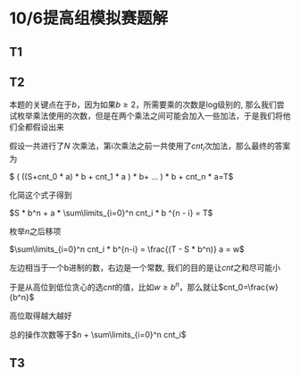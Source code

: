 

# 10/6提高组模拟赛题解

## T1

## T2

本题的关键点在于$b$，因为如果$b\ge 2$，所需要乘的次数是log级别的,	那么我们尝试枚举乘法使用的次数，但是在两个乘法之间可能会加入一些加法，于是我们将他们全都假设出来

假设一共进行了$N$ 次乘法，第i次乘法之前一共使用了$cnt_i$次加法，那么最终的答案为

$ ( ((S+cnt_0 * a) * b + cnt_1 * a )  * b+ ... ) * b + cnt_n * a=T$ 

化简这个式子得到

$S * b^n + a * \sum\limits_{i=0}^n cnt_i * b ^{n - i} = T$

枚举$n$之后移项

$\sum\limits_{i=0}^n cnt_i * b^{n-i} = \frac{(T - S * b^n)} a = w$

左边相当于一个b进制的数，右边是一个常数, 我们的目的是让$cnt$之和尽可能小

于是从高位到低位贪心的选$cnt$的值，比如$w\ge b^n$，那么就让$cnt_0=\frac{w}{b^n}$

高位取得越大越好

总的操作次数等于$n + \sum\limits_{i=0}^n cnt_i$

## T3